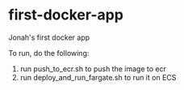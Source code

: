 # first-docker-app
Jonah's first docker app

<p>To run, do the following:
<ol>
<li>run push_to_ecr.sh to push the image to ecr</li>
<li>run deploy_and_run_fargate.sh to run it on ECS</li>
</ol>
